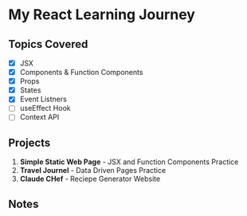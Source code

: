 # My React Learning Journey

## Topics Covered

- [x] JSX
- [x] Components & Function Components
- [x] Props
- [x] States
- [x] Event Listners
- [ ] useEffect Hook
- [ ] Context API

## Projects

1. **Simple Static Web Page** - JSX and Function Components Practice
2. **Travel Journel** - Data Driven Pages Practice
3. **Claude CHef** - Reciepe Generator Website

## Notes
